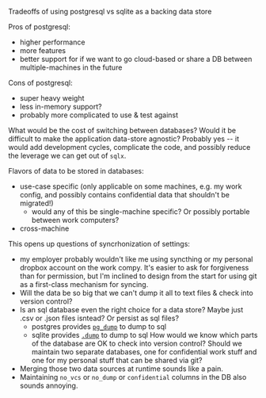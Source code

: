 Tradeoffs of using postgresql vs sqlite as a backing data store

Pros of postgresql:
- higher performance
- more features
- better support for if we want to go cloud-based or share a DB between multiple-machines in the future 

Cons of postgresql:
- super heavy weight
- less in-memory support?
- probably more complicated to use & test against

What would be the cost of switching between databases?
Would it be difficult to make the application data-store agnostic? Probably yes -- it would add development cycles, complicate the code, and possibly reduce the leverage we
can get out of `sqlx`.

Flavors of data to be stored in databases:
- use-case specific (only applicable on some machines, e.g. my work config, and possibly contains confidential data that shouldn't be migrated!)
  - would any of this be single-machine specific? Or possibly portable between work computers?
- cross-machine

This opens up questions of syncrhonization of settings:
- my employer probably wouldn't like me using syncthing or my personal dropbox account on the work compy.
  It's easier to ask for forgiveness than for permission, but I'm inclined to design
  from the start for using git as a first-class mechanism for syncing.
- Will the data be so big that we can't dump it all to text files & check into version control?
- Is an sql database even the right choice for a data store? Maybe just .csv or .json files isntead? Or persist as sql files?
  - postgres provides [`pg_dump`](https://www.postgresql.org/docs/current/backup-dump.html) to dump to sql
  - sqlite provides [`.dump`](https://www.sqlite.org/cli.html#dump) to dump to sql
How would we know which parts of the database are OK to check into version control?
Should we maintain two separate databases, one for confidential work stuff and one for my personal stuff
that can be shared via git?
- Merging those two data sources at runtime sounds like a pain.
- Maintaining `no_vcs` or `no_dump` or `confidential` columns in the DB also sounds annoying.